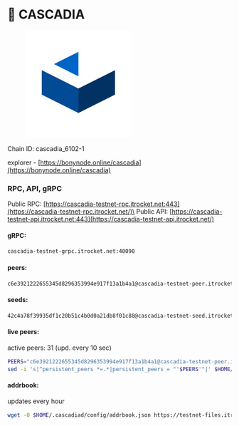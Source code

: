 # 🚀 CASCADIA

<figure><img src="https://raw.githubusercontent.com/nodejumper-org/jumper-assets/master/images/chains/cascadia.webp" alt=""><figcaption></figcaption></figure>

Chain ID: cascadia\_6102-1

explorer - [https://bonynode.online/cascadia](https://bonynode.online/cascadia)

### RPC, API, gRPC <a href="#rpc" id="rpc"></a>

Public RPC: [https://cascadia-testnet-rpc.itrocket.net:443](https://cascadia-testnet-rpc.itrocket.net/)\
Public API: [https://cascadia-testnet-api.itrocket.net:443](https://cascadia-testnet-api.itrocket.net/)

#### gRPC: <a href="#grpc" id="grpc"></a>

```bash
cascadia-testnet-grpc.itrocket.net:40090
```

#### peers: <a href="#peer" id="peer"></a>

```bash
c6e3921222655345d8296353994e917f13a1b4a1@cascadia-testnet-peer.itrocket.net:40656
```

#### seeds: <a href="#seed" id="seed"></a>

```bash
42c4a78f39935df1c20b51c4b0d0a21db8f01c88@cascadia-testnet-seed.itrocket.net:40656
```

#### live peers: <a href="#live-peers" id="live-peers"></a>

active peers: 31 (upd. every 10 sec)

```bash
PEERS="c6e3921222655345d8296353994e917f13a1b4a1@cascadia-testnet-peer.itrocket.net:40656,da8204dcdc45ac1e1dee9c3dc6f33f29cc1539a7@176.57.184.215:28656,b19ac2a44da617ee60920fe9cecd2fee1595f0cf@46.4.101.89:26680,1ecb3286ed1e3ef898459f55948234014b3be6f7@46.4.68.113:21456,1d61222b7b8e180aacebfd57fbd2d8ab95ebdc4c@65.109.93.152:35656,3ae7f63ee1cf8ea10a4596c4d5d46bb2074500fb@65.109.99.123:26656,46b554c4cddbde4adb7b10e7b6c66e46845ffc33@135.181.116.109:22796,5126c2904cf4d9ed9b2c6cd203fccbe3983229da@23.88.5.169:22656,8c37e44a6c8c2c73287cd35a43ed532844b29d29@65.108.229.93:33656,a0d606bdfe2b4e0bf462f27d03de899d3a37fc12@185.216.176.209:36656,f78611ffa950efd9ddb4ed8f7bd8327c289ba377@65.109.108.150:46656,e85f72848ba9586c6704445d1118fb35e2ca5804@65.109.84.33:38656,16b622800dedb46f764eb052bd9596b762a05bfd@49.12.84.248:15656,80dc7406f7ec05f26cd4e529208fc911f75923b0@65.21.235.172:39656,e25bf22448e62faca2359985303ec4557f662444@95.217.11.20:26656,a66c5923f0d75f6ca62b357dc53c2d23b4f7da52@89.163.221.50:26656,3c0a861f998447d8b3ab83324187692fc86b92eb@213.239.215.165:55656,f9123cc641d69c4674d59f122640ef7d6f209e88@95.214.55.138:10656,11f2e6b2ce7845d738262d160be5a1249b0e1ae9@31.220.77.238:26656,ed0bf599702c33b800d2bc16f7968c03a678406d@65.109.50.234:26656,040d0b6ffefba3283b5763e26c352c7b1b232c1f@65.109.90.171:34656,adfcea6d0e2bb22f6b8de6c74221f8a16fac9ccc@37.120.172.227:46656,30408b285f4989484dff0a273d5221c583e5eff3@164.92.82.243:26656,d8da38b74746b2ad4308e4d35e25564ff8d954f5@192.145.37.163:26656,315825d37462b716b57fbe6d2af1c57239b9910d@65.109.66.126:15556,6a25da4432fc66f52c6edfd26b4fd6f327b28714@62.171.182.164:26656,e2c90e8b67e19ceee4b177ea7909dbee24de7c7a@162.55.175.11:12656,8274413c90f8f34ccdd35c0f3a59d546d8abbcbb@155.133.22.40:26656,d8083cfabcdcd3028c32bff0cd2170483058d828@149.102.152.136:26656,84e7d5644be79bfab25855aaa321cc35a811e222@162.55.85.246:26656,a2b41b91da1a6bb58a2dbf94daa8df088e591791@46.4.226.215:26656"
sed -i 's|^persistent_peers *=.*|persistent_peers = "'$PEERS'"|' $HOME/.cascadiad/config/config.toml
```

#### addrbook: <a href="#addrbook" id="addrbook"></a>

updates every hour

```bash
wget -O $HOME/.cascadiad/config/addrbook.json https://testnet-files.itrocket.net/cascadia/addrbook.json
```
